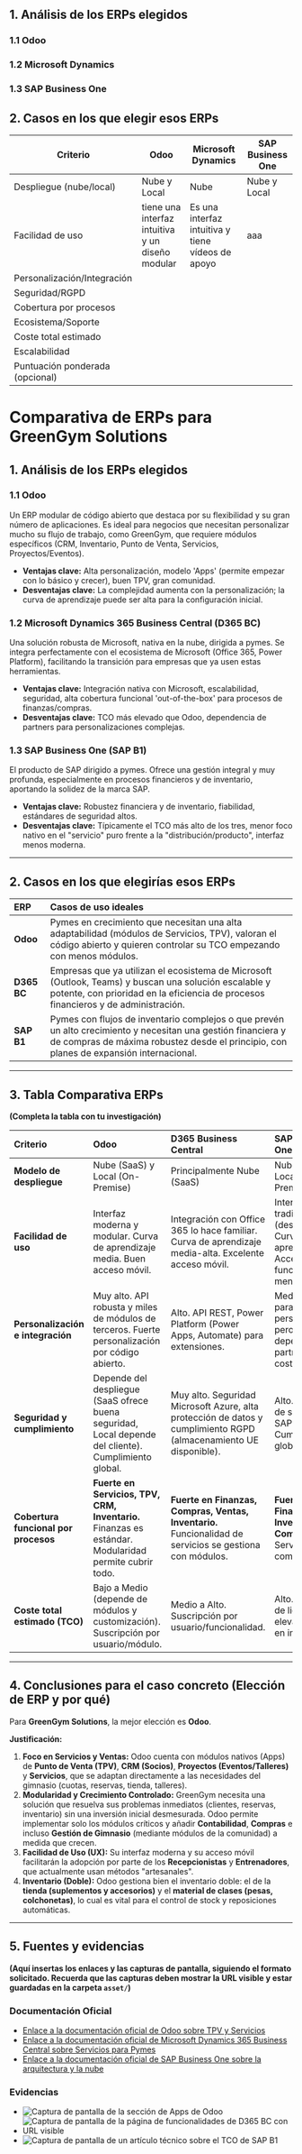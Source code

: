 ## 1.  Análisis de los ERPs elegidos
### 1.1 Odoo
### 1.2 Microsoft Dynamics

### 1.3 SAP Business One

## 2. Casos en los que elegir esos ERPs


| Criterio                        | Odoo                                             | Microsoft Dynamics                                | SAP Business One |
| ------------------------------- | ------------------------------------------------ | ------------------------------------------------- | ---------------- |
| Despliegue (nube/local)         | Nube y Local                                     | Nube                                              | Nube y Local     |
| Facilidad de uso                | tiene una interfaz intuitiva y un diseño modular | Es una interfaz intuitiva y tiene vídeos de apoyo | aaa                 |
| Personalización/Integración     |                                                  |                                                   |                  |
| Seguridad/RGPD                  |                                                  |                                                   |                  |
| Cobertura por procesos          |                                                  |                                                   |                  |
| Ecosistema/Soporte              |                                                  |                                                   |                  |
| Coste total estimado            |                                                  |                                                   |                  |
| Escalabilidad                   |                                                  |                                                   |                  |
| Puntuación ponderada (opcional) |                                                  |                                                   |                  |



# Comparativa de ERPs para GreenGym Solutions

## 1. Análisis de los ERPs elegidos

### 1.1 Odoo
Un ERP modular de código abierto que destaca por su flexibilidad y su gran número de aplicaciones. Es ideal para negocios que necesitan personalizar mucho su flujo de trabajo, como GreenGym, que requiere módulos específicos (CRM, Inventario, Punto de Venta, Servicios, Proyectos/Eventos).

* **Ventajas clave:** Alta personalización, modelo 'Apps' (permite empezar con lo básico y crecer), buen TPV, gran comunidad.
* **Desventajas clave:** La complejidad aumenta con la personalización; la curva de aprendizaje puede ser alta para la configuración inicial.

### 1.2 Microsoft Dynamics 365 Business Central (D365 BC)
Una solución robusta de Microsoft, nativa en la nube, dirigida a pymes. Se integra perfectamente con el ecosistema de Microsoft (Office 365, Power Platform), facilitando la transición para empresas que ya usen estas herramientas.

* **Ventajas clave:** Integración nativa con Microsoft, escalabilidad, seguridad, alta cobertura funcional 'out-of-the-box' para procesos de finanzas/compras.
* **Desventajas clave:** TCO más elevado que Odoo, dependencia de partners para personalizaciones complejas.

### 1.3 SAP Business One (SAP B1)
El producto de SAP dirigido a pymes. Ofrece una gestión integral y muy profunda, especialmente en procesos financieros y de inventario, aportando la solidez de la marca SAP.

* **Ventajas clave:** Robustez financiera y de inventario, fiabilidad, estándares de seguridad altos.
* **Desventajas clave:** Típicamente el TCO más alto de los tres, menor foco nativo en el "servicio" puro frente a la "distribución/producto", interfaz menos moderna.

---

## 2. Casos en los que elegirías esos ERPs

| ERP | Casos de uso ideales |
| :--- | :--- |
| **Odoo** | Pymes en crecimiento que necesitan una alta adaptabilidad (módulos de Servicios, TPV), valoran el código abierto y quieren controlar su TCO empezando con menos módulos. |
| **D365 BC** | Empresas que ya utilizan el ecosistema de Microsoft (Outlook, Teams) y buscan una solución escalable y potente, con prioridad en la eficiencia de procesos financieros y de administración. |
| **SAP B1** | Pymes con flujos de inventario complejos o que prevén un alto crecimiento y necesitan una gestión financiera y de compras de máxima robustez desde el principio, con planes de expansión internacional. |

---

## 3. Tabla Comparativa ERPs

**(Completa la tabla con tu investigación)**

| Criterio | Odoo | D365 Business Central | SAP Business One |
| :--- | :--- | :--- | :--- |
| **Modelo de despliegue** | Nube (SaaS) y Local (On-Premise) | Principalmente Nube (SaaS) | Nube (SaaS) y Local (On-Premise) |
| **Facilidad de uso** | Interfaz moderna y modular. Curva de aprendizaje media. Buen acceso móvil. | Integración con Office 365 lo hace familiar. Curva de aprendizaje media-alta. Excelente acceso móvil. | Interfaz más tradicional (desktop-like). Curva de aprendizaje alta. Acceso móvil funcional pero menos pulido. |
| **Personalización e integración** | Muy alto. API robusta y miles de módulos de terceros. Fuerte personalización por código abierto. | Alto. API REST, Power Platform (Power Apps, Automate) para extensiones. | Medio-Alto. SDK para personalización, pero más dependiente del partner y más costoso. |
| **Seguridad y cumplimiento** | Depende del despliegue (SaaS ofrece buena seguridad, Local depende del cliente). Cumplimiento global. | Muy alto. Seguridad Microsoft Azure, alta protección de datos y cumplimiento RGPD (almacenamiento UE disponible). | Alto. Estándares de seguridad de SAP. Cumplimiento global. |
| **Cobertura funcional por procesos** | **Fuerte en Servicios, TPV, CRM, Inventario.** Finanzas es estándar. Modularidad permite cubrir todo. | **Fuerte en Finanzas, Compras, Ventas, Inventario.** Funcionalidad de servicios se gestiona con módulos. | **Fuerte en Finanzas, Inventario y Compras.** CRM y Servicios son complementarios. |
| **Coste total estimado (TCO)** | Bajo a Medio (depende de módulos y customización). Suscripción por usuario/módulo. | Medio a Alto. Suscripción por usuario/funcionalidad. | Alto. Mayor coste de licencias y elevada inversión en implantación. |

---

## 4. Conclusiones para el caso concreto (Elección de ERP y por qué)

Para **GreenGym Solutions**, la mejor elección es **Odoo**.

**Justificación:**

1.  **Foco en Servicios y Ventas:** Odoo cuenta con módulos nativos (Apps) de **Punto de Venta (TPV)**, **CRM (Socios)**, **Proyectos (Eventos/Talleres)** y **Servicios**, que se adaptan directamente a las necesidades del gimnasio (cuotas, reservas, tienda, talleres).
2.  **Modularidad y Crecimiento Controlado:** GreenGym necesita una solución que resuelva sus problemas inmediatos (clientes, reservas, inventario) sin una inversión inicial desmesurada. Odoo permite implementar solo los módulos críticos y añadir **Contabilidad**, **Compras** e incluso **Gestión de Gimnasio** (mediante módulos de la comunidad) a medida que crecen.
3.  **Facilidad de Uso (UX):** Su interfaz moderna y su acceso móvil facilitarán la adopción por parte de los **Recepcionistas** y **Entrenadores**, que actualmente usan métodos "artesanales".
4.  **Inventario (Doble):** Odoo gestiona bien el inventario doble: el de la **tienda (suplementos y accesorios)** y el **material de clases (pesas, colchonetas)**, lo cual es vital para el control de stock y reposiciones automáticas.

---

## 5. Fuentes y evidencias

**(Aquí insertas los enlaces y las capturas de pantalla, siguiendo el formato solicitado. Recuerda que las capturas deben mostrar la URL visible y estar guardadas en la carpeta `asset/`)**

### Documentación Oficial
* [Enlace a la documentación oficial de Odoo sobre TPV y Servicios](URL_ODU)
* [Enlace a la documentación oficial de Microsoft Dynamics 365 Business Central sobre Servicios para Pymes](URL_D365)
* [Enlace a la documentación oficial de SAP Business One sobre la arquitectura y la nube](URL_SAP)

### Evidencias
* ![Captura de pantalla de la sección de Apps de Odoo](./asset/odoo_apps.png)
* ![Captura de pantalla de la página de funcionalidades de D365 BC con URL visible](./asset/d365_features.png)
* ![Captura de pantalla de un artículo técnico sobre el TCO de SAP B1](./asset/sapb1_tco.png)
